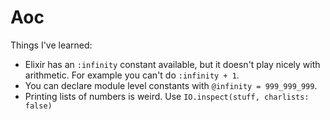 # Aoc

Things I've learned:

- Elixir has an `:infinity` constant available, but it doesn't play nicely with arithmetic.
For example you can't do `:infinity + 1`.
- You can declare module level constants with `@infinity = 999_999_999`.
- Printing lists of numbers is weird. Use `IO.inspect(stuff, charlists: false)`
